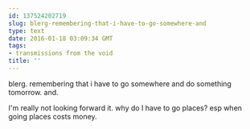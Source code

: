 ```yaml
---
id: 137524202719
slug: blerg-remembering-that-i-have-to-go-somewhere-and
type: text
date: 2016-01-18 03:09:34 GMT
tags:
- transmissions from the void
title: ''
---
```

blerg. remembering that i have to go somewhere and do something tomorrow. and. 

I'm really not looking forward it. why do I have to go places? esp when going places costs money.
